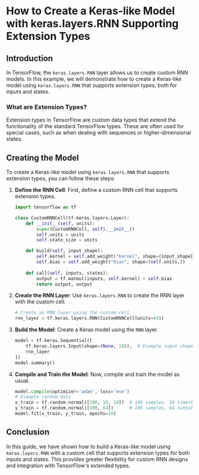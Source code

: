 # How to Create a Keras-like Model with keras.layers.RNN Supporting Extension Types

## Introduction

In TensorFlow, the `keras.layers.RNN` layer allows us to create custom RNN models. In this example, we will demonstrate how to create a Keras-like model using `keras.layers.RNN` that supports extension types, both for inputs and states.

### What are Extension Types?

Extension types in TensorFlow are custom data types that extend the functionality of the standard TensorFlow types. These are often used for special cases, such as when dealing with sequences or higher-dimensional states.

## Creating the Model

To create a Keras-like model using `keras.layers.RNN` that supports extension types, you can follow these steps:

1. **Define the RNN Cell**: First, define a custom RNN cell that supports extension types.

    ```python
    import tensorflow as tf

    class CustomRNNCell(tf.keras.layers.Layer):
        def __init__(self, units):
            super(CustomRNNCell, self).__init__()
            self.units = units
            self.state_size = units

        def build(self, input_shape):
            self.kernel = self.add_weight("kernel", shape=(input_shape[-1], self.units))
            self.bias = self.add_weight("bias", shape=(self.units,))
        
        def call(self, inputs, states):
            output = tf.matmul(inputs, self.kernel) + self.bias
            return output, output
    ```

2. **Create the RNN Layer**: Use `keras.layers.RNN` to create the RNN layer with the custom cell.

    ```python
    # Create an RNN layer using the custom cell
    rnn_layer = tf.keras.layers.RNN(CustomRNNCell(units=64))
    ```

3. **Build the Model**: Create a Keras model using the `RNN` layer.

    ```python
    model = tf.keras.Sequential([
        tf.keras.layers.Input(shape=(None, 10)),  # Example input shape
        rnn_layer
    ])
    model.summary()
    ```

4. **Compile and Train the Model**: Now, compile and train the model as usual.

    ```python
    model.compile(optimizer='adam', loss='mse')
    # Example random data
    x_train = tf.random.normal([100, 10, 10])  # 100 samples, 10 timesteps, 10 features
    y_train = tf.random.normal([100, 64])      # 100 samples, 64 output units
    model.fit(x_train, y_train, epochs=10)
    ```

## Conclusion

In this guide, we have shown how to build a Keras-like model using `keras.layers.RNN` with a custom cell that supports extension types for both inputs and states. This provides greater flexibility for custom RNN designs and integration with TensorFlow's extended types.
